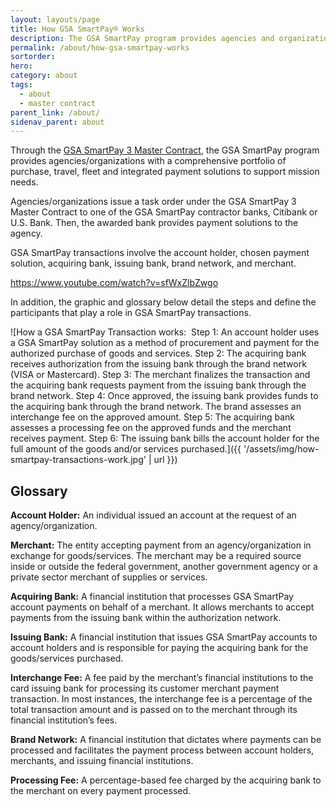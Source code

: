 ```yaml
---
layout: layouts/page
title: How GSA SmartPay® Works
description: The GSA SmartPay program provides agencies and organizations with a comprehensive portfolio of payment solutions to support mission needs.
permalink: /about/how-gsa-smartpay-works
sortorder:
hero:
category: about
tags:
  - about
  - master contract
parent_link: /about/
sidenav_parent: about
---
```


Through the [GSA SmartPay 3 Master Contract](https://smartpay.gsa.gov/content/master-contract), the GSA SmartPay program provides agencies/organizations with a comprehensive portfolio of purchase, travel, fleet and integrated payment solutions to support mission needs.

Agencies/organizations issue a task order under the GSA SmartPay 3 Master Contract to one of the GSA SmartPay contractor banks, Citibank or U.S. Bank. Then, the awarded bank provides payment solutions to the agency.

GSA SmartPay transactions involve the account holder, chosen payment solution, acquiring bank, issuing bank, brand network, and merchant.

https://www.youtube.com/watch?v=sfWxZlbZwgo

In addition, the graphic and glossary below detail the steps and define the participants that play a role in GSA SmartPay transactions.

![How a GSA SmartPay Transaction works:  Step 1: An account holder uses a GSA SmartPay solution as a method of procurement and payment for the authorized purchase of goods and services. Step 2: The acquiring bank receives authorization from the issuing bank through the brand network (VISA or Mastercard). Step 3: The merchant finalizes the transaction and the acquiring bank requests payment from the issuing bank through the brand network. Step 4: Once approved, the issuing bank provides funds to the acquiring bank through the brand network. The brand assesses an interchange fee on the approved amount. Step 5: The acquiring bank assesses a processing fee on the approved funds and the merchant receives payment. Step 6: The issuing bank bills the account holder for the full amount of the goods and/or services purchased.]({{ '/assets/img/how-smartpay-transactions-work.jpg' | url }})

## Glossary
**Account Holder:** An individual issued an account at the request of an agency/organization.

**Merchant:** The entity accepting payment from an agency/organization in exchange for goods/services. The merchant may be a required source inside or outside the federal government, another government agency or a private sector merchant of supplies or services.

**Acquiring Bank:** A financial institution that processes GSA SmartPay account payments on behalf of a merchant. It allows merchants to accept payments from the issuing bank within the authorization network.

**Issuing Bank:** A financial institution that issues GSA SmartPay accounts to account holders and is responsible for paying the acquiring bank for the goods/services purchased.

**Interchange Fee:** A fee paid by the merchant’s financial institutions to the card issuing bank for processing its customer merchant payment transaction. In most instances, the interchange fee is a percentage of the total transaction amount and is passed on to the merchant through its financial institution’s fees.

**Brand Network:** A financial institution that dictates where payments can be processed and facilitates the payment process between account holders, merchants, and issuing financial institutions.

**Processing Fee:** A percentage-based fee charged by the acquiring bank to the merchant on every payment processed.
